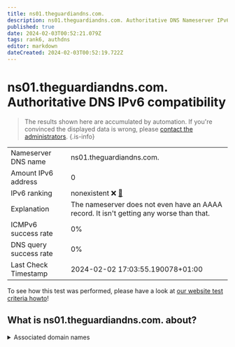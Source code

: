 ```yaml
---
title: ns01.theguardiandns.com.
description: ns01.theguardiandns.com. Authoritative DNS Nameserver IPv6 compatibility
published: true
date: 2024-02-03T00:52:21.079Z
tags: rank6, authdns
editor: markdown
dateCreated: 2024-02-03T00:52:19.722Z
---
```


# ns01.theguardiandns.com. Authoritative DNS IPv6 compatibility

> The results shown here are accumulated by automation. If you're convinced the displayed data is wrong, please [contact the administrators](/howto/chat). 
{.is-info}




|   |   |
| - | - |
| Nameserver DNS name | ns01.theguardiandns.com.
| Amount IPv6 address | 0
| IPv6 ranking | nonexistent :x: [🔗](/howto/ranking) |
| Explanation | The nameserver does not even have an AAAA record. It isn't getting any worse than that. |
| ICMPv6 success rate | 0%|
| DNS query success rate | 0% |
| Last Check Timestamp | 2024-02-02 17:03:55.190078+01:00 |

To see how this test was performed, please have a look at [our website test criteria howto](/howto/testcriteria/authdns)!


## What is ns01.theguardiandns.com. about?






<details>
<summary>Associated domain names</summary>

www.theguardian.com

</details>

